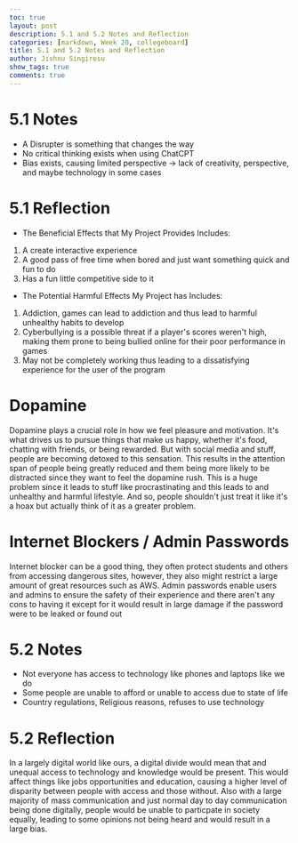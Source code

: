 ```yaml
---
toc: true
layout: post
description: 5.1 and 5.2 Notes and Reflection
categories: [markdown, Week 20, collegeboard]
title: 5.1 and 5.2 Notes and Reflection
author: Jishnu Singiresu
show_tags: true
comments: true
---
```

# 5.1 Notes
- A Disrupter is something that changes the way 
- No critical thinking exists when using ChatCPT
- Bias exists, causing limited perspective -> lack of creativity, perspective, and maybe technology in some cases
# 5.1 Reflection
- The Beneficial Effects that My Project Provides Includes:
1. A create interactive experience
2. A good pass of free time when bored and just want something quick and fun to do
3. Has a fun little competitive side to it
- The Potential Harmful Effects My Project has Includes:
1. Addiction, games can lead to addiction and thus lead to harmful unhealthy habits to develop
2. Cyberbullying is a possible threat if a player's scores weren't high, making them prone to being bullied online for their poor performance in games
3. May not be completely working thus leading to a dissatisfying experience for the user of the program
# Dopamine 
Dopamine plays a crucial role in how we feel pleasure and motivation. It's what drives us to pursue things that make us happy, whether it's food, chatting with friends, or being rewarded. But with social media and stuff, people are becoming detoxed to this sensation. This results in the attention span of people being greatly reduced and them being more likely to be distracted since they want to feel the dopamine rush. This is a huge problem since it leads to stuff like procrastinating and this leads to and unhealthy and harmful lifestyle. And so, people shouldn't just treat it like it's a hoax but actually think of it as a greater problem. 
# Internet Blockers / Admin Passwords
Internet blocker can be a good thing, they often protect students and others from accessing dangerous sites, however, they also might restrict a large amount of great resources such as AWS. Admin passwords enable users and admins to ensure the safety of their experience and there aren't any cons to having it except for it would result in large damage if the password were to be leaked or found out 
# 5.2 Notes 
- Not everyone has access to technology like phones and laptops like we do
- Some people are unable to afford or unable to access due to state of life
- Country regulations, Religious reasons, refuses to use technology 
# 5.2 Reflection
In a largely digital world like ours, a digital divide would mean that and unequal access to technology and knowledge would be present. This would affect things like jobs opportunities and education, causing a higher level of disparity between people with access and those without. Also with a large majority of mass communication and just normal day to day communication being done digitally, people would be unable to particpate in society equally, leading to some opinions not being heard and would result in a large bias.



